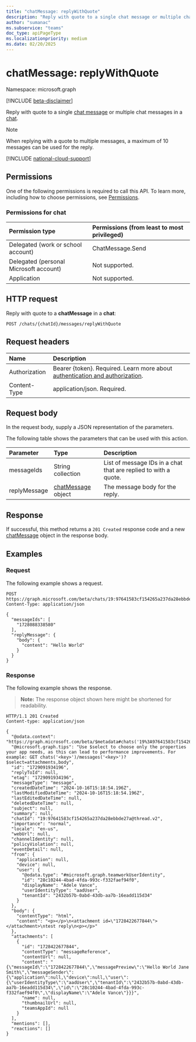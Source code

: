 ```yaml
---
title: "chatMessage: replyWithQuote"
description: "Reply with quote to a single chat message or multiple chat messages in a chat."
author: "sumanac"
ms.subservice: "teams"
doc_type: apiPageType
ms.localizationpriority: medium
ms.date: 02/20/2025
---
```


# chatMessage: replyWithQuote

Namespace: microsoft.graph

[!INCLUDE [beta-disclaimer](../../includes/beta-disclaimer.md)]

Reply with quote to a single [chat message](../resources/chatmessage.md) or multiple chat messages in a [chat](../resources/chat.md).

> [!NOTE]
> When replying with a quote to multiple messages, a maximum of 10 messages can be used for the reply.

[!INCLUDE [national-cloud-support](../../includes/all-clouds.md)]

## Permissions

One of the following permissions is required to call this API. To learn more, including how to choose permissions, see [Permissions](/graph/permissions-reference).

### Permissions for chat
| Permission type                        | Permissions (from least to most privileged) |
|:---------------------------------------|:--------------------------------------------|
|Delegated (work or school account)| ChatMessage.Send |
|Delegated (personal Microsoft account)| Not supported. |
|Application| Not supported. |

## HTTP request

Reply with quote to a **chatMessage** in a **chat**:
<!-- {
  "blockType": "ignored"
}
-->
``` http
POST /chats/{chatId}/messages/replyWithQuote
```

## Request headers

|Name|Description|
|:---|:---|
|Authorization|Bearer {token}. Required. Learn more about [authentication and authorization](/graph/auth/auth-concepts).|
|Content-Type|application/json. Required.|

## Request body

In the request body, supply a JSON representation of the parameters.

The following table shows the parameters that can be used with this action.

|Parameter|Type|Description|
|:---|:---|:---|
|messageIds|String collection|List of message IDs in a chat that are replied to with a quote. |
|replyMessage|[chatMessage](../resources/chatmessage.md) object|The message body for the reply. |

## Response

If successful, this method returns a `201 Created` response code and a new [chatMessage](../resources/chatmessage.md) object in the response body.

## Examples

### Request

The following example shows a request.

<!-- {
  "blockType": "request",
  "name": "chatmessage.replywithquote",
  "sampleKeys": ["19:97641583cf154265a237da28ebbde27a@thread.v2"]
}
-->

```http
POST https://graph.microsoft.com/beta/chats/19:97641583cf154265a237da28ebbde27a@thread.v2/messages/replyWithQuote
Content-Type: application/json

{
  "messageIds": [
    "1728088338580"
  ],
  "replyMessage": {
    "body": {
      "content": "Hello World"
    }
  }
}
```

### Response

The following example shows the response.

>**Note:** The response object shown here might be shortened for readability.
<!-- {
  "blockType": "response",
  "truncated": true,
  "@odata.type": "microsoft.graph.chat"
}
-->
``` http
HTTP/1.1 201 Created
Content-type: application/json

{
  "@odata.context": "https://graph.microsoft.com/beta/$metadata#chats('19%3A97641583cf154265a237da28ebbde27a%40thread.v2')/messages/$entity",
  "@microsoft.graph.tips": "Use $select to choose only the properties your app needs, as this can lead to performance improvements. For example: GET chats('<key>')/messages('<key>')?$select=attachments,body",
  "id": "1729091934196",
  "replyToId": null,
  "etag": "1729091934196",
  "messageType": "message",
  "createdDateTime": "2024-10-16T15:18:54.196Z",
  "lastModifiedDateTime": "2024-10-16T15:18:54.196Z",
  "lastEditedDateTime": null,
  "deletedDateTime": null,
  "subject": null,
  "summary": null,
  "chatId": "19:97641583cf154265a237da28ebbde27a@thread.v2",
  "importance": "normal",
  "locale": "en-us",
  "webUrl": null,
  "channelIdentity": null,
  "policyViolation": null,
  "eventDetail": null,
  "from": {
    "application": null,
    "device": null,
    "user": {
      "@odata.type": "#microsoft.graph.teamworkUserIdentity",
      "id": "28c10244-4bad-4fda-993c-f332faef94f0",
      "displayName": "Adele Vance",
      "userIdentityType": "aadUser",
      "tenantId": "2432b57b-0abd-43db-aa7b-16eadd115d34"
    }
  },
  "body": {
    "contentType": "html",
    "content": "<p></p>\n<attachment id=\"1728422677844\"></attachment>\ntest reply\n<p></p>"
  },
  "attachments": [
    {
      "id": "1728422677844",
      "contentType": "messageReference",
      "contentUrl": null,
      "content": "{\"messageId\":\"1728422677844\",\"messagePreview\":\"Hello World Jane Smith\",\"messageSender\":{\"application\":null,\"device\":null,\"user\":{\"userIdentityType\":\"aadUser\",\"tenantId\":\"2432b57b-0abd-43db-aa7b-16eadd115d34\",\"id\":\"28c10244-4bad-4fda-993c-f332faef94f0\",\"displayName\":\"Adele Vance\"}}}",
      "name": null,
      "thumbnailUrl": null,
      "teamsAppId": null
    }
  ],
  "mentions": [],
  "reactions": []
}
```